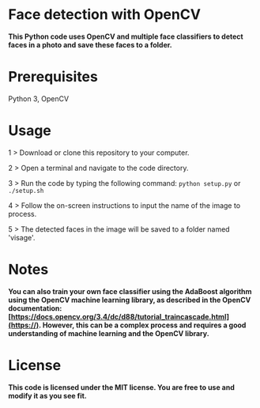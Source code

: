 # Face detection with OpenCV
**This Python code uses OpenCV and multiple face classifiers to detect faces in a photo and save these faces to a folder.**

# Prerequisites
Python 3,
OpenCV

# Usage
1 > Download or clone this repository to your computer.

2 > Open a terminal and navigate to the code directory.

3 > Run the code by typing the following command: `python setup.py` or `./setup.sh`

4 > Follow the on-screen instructions to input the name of the image to process.

5 > The detected faces in the image will be saved to a folder named 'visage'.

# Notes
**You can also train your own face classifier using the AdaBoost algorithm using the OpenCV machine learning library, as described in the OpenCV documentation: [https://docs.opencv.org/3.4/dc/d88/tutorial_traincascade.html](https://). However, this can be a complex process and requires a good understanding of machine learning and the OpenCV library.**

# License
**This code is licensed under the MIT license. You are free to use and modify it as you see fit.**